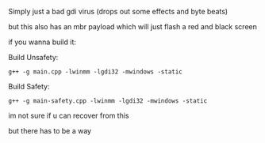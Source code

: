 Simply just a bad gdi virus (drops out some effects and byte beats)

but this also has an mbr payload which will just flash a red and black screen

if you wanna build it:

Build Unsafety:

    g++ -g main.cpp -lwinmm -lgdi32 -mwindows -static
    
Build Safety:

    g++ -g main-safety.cpp -lwinmm -lgdi32 -mwindows -static


im not sure if u can recover from this

but there has to be a way
